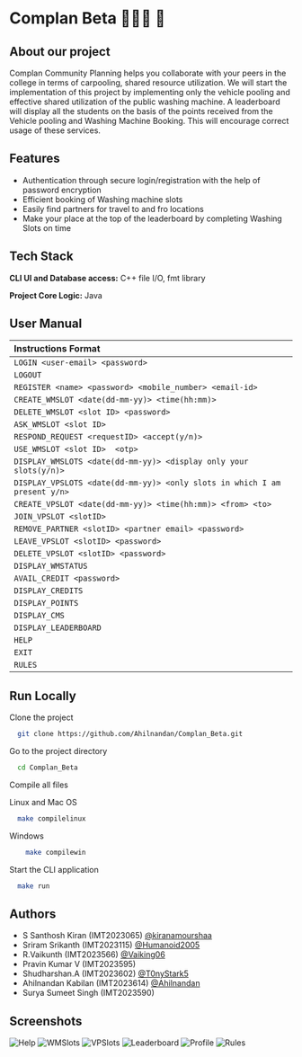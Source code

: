 
# Complan Beta  🧺🧼👕 🚃

## About our project

Complan Community Planning helps you collaborate with your peers in the college in terms of carpooling, shared resource utilization.
We will start the implementation of this project by implementing only the vehicle pooling and effective shared utilization of the public washing machine.
A leaderboard will display all the students on the basis of the points received from the Vehicle pooling and Washing Machine Booking. This will encourage correct usage of these services. 




## Features

- Authentication through secure login/registration with the help of password encryption
- Efficient booking of Washing machine slots 
- Easily find partners for travel to and fro locations
- Make your place at the top of the leaderboard by completing Washing Slots on time


## Tech Stack

**CLI UI and Database access:** C++ file I/O, fmt library

**Project Core Logic:** Java 




## User Manual        

| Instructions Format|
|:-----|
|```LOGIN <user-email> <password>```|
|```LOGOUT```|
|```REGISTER <name> <password> <mobile_number> <email-id>```|
|```CREATE_WMSLOT <date(dd-mm-yy)> <time(hh:mm)>```|
|```DELETE_WMSLOT <slot ID> <password>```|
|```ASK_WMSLOT <slot ID>```|
|```RESPOND_REQUEST <requestID> <accept(y/n)>```|
|```USE_WMSLOT <slot ID>  <otp>```|
|```DISPLAY_WMSLOTS <date(dd-mm-yy)> <display only your slots(y/n)>```| 
|```DISPLAY_VPSLOTS <date(dd-mm-yy)> <only slots in which I am present y/n>```|
|```CREATE_VPSLOT <date(dd-mm-yy)> <time(hh:mm)> <from> <to>```|
|```JOIN_VPSLOT <slotID>```|
|```REMOVE_PARTNER <slotID> <partner email> <password>```|
|```LEAVE_VPSLOT <slotID> <password>```|
|```DELETE_VPSLOT <slotID> <password>```|
|```DISPLAY_WMSTATUS```|
|```AVAIL_CREDIT <password>```|
|```DISPLAY_CREDITS```|
|```DISPLAY_POINTS```|
|```DISPLAY_CMS```|
|```DISPLAY_LEADERBOARD```|
|```HELP```|
|```EXIT```|
|```RULES```|

##

## Run Locally

Clone the project

```bash
  git clone https://github.com/Ahilnandan/Complan_Beta.git
```

Go to the project directory

```bash
  cd Complan_Beta
```

Compile all files


Linux and Mac OS
```bash
  make compilelinux
```

Windows
```bash
    make compilewin
```

Start the CLI application

```bash
  make run
```

## Authors

- S Santhosh Kiran (IMT2023065) [@kiranamourshaa](https://github.com/kiranamourshaa)
- Sriram Srikanth (IMT2023115) [@Humanoid2005](https://github.com/Humanoid2005)
- R.Vaikunth (IMT2023566) [@Vaiking06](https://github.com/Vaiking06)
- Pravin Kumar V (IMT2023595) 
- Shudharshan.A (IMT2023602) [@T0nyStark5](https://github.com/T0nyStark5)
- Ahilnandan Kabilan (IMT2023614) [@Ahilnandan](https://github.com/Ahilnandan)
- Surya Sumeet Singh (IMT2023590) 

## Screenshots

![Help](/docs/Help.jpeg)
![WMSlots](/docs/WMSlots.jpeg)
![VPSlots](/docs/VPSlots.png)
![Leaderboard](/docs/Leaderboard.jpeg)
![Profile](/docs/Profile.jpeg)
![Rules](/docs/Rules.jpeg)
